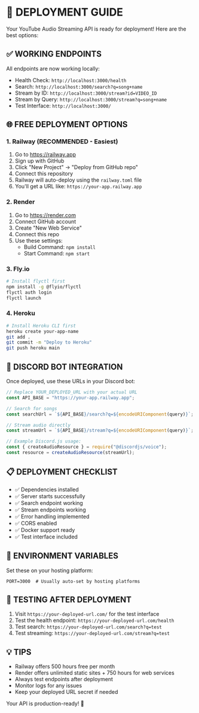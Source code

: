 # 🚀 DEPLOYMENT GUIDE

Your YouTube Audio Streaming API is ready for deployment! Here are the best options:

## ✅ WORKING ENDPOINTS

All endpoints are now working locally:

- Health Check: `http://localhost:3000/health`
- Search: `http://localhost:3000/search?q=song+name`
- Stream by ID: `http://localhost:3000/stream?id=VIDEO_ID`
- Stream by Query: `http://localhost:3000/stream?q=song+name`
- Test Interface: `http://localhost:3000/`

## 🌐 FREE DEPLOYMENT OPTIONS

### 1. Railway (RECOMMENDED - Easiest)

1. Go to https://railway.app
2. Sign up with GitHub
3. Click "New Project" → "Deploy from GitHub repo"
4. Connect this repository
5. Railway will auto-deploy using the `railway.toml` file
6. You'll get a URL like: `https://your-app.railway.app`

### 2. Render

1. Go to https://render.com
2. Connect GitHub account
3. Create "New Web Service"
4. Connect this repo
5. Use these settings:
   - Build Command: `npm install`
   - Start Command: `npm start`

### 3. Fly.io

```bash
# Install flyctl first
npm install -g @flyio/flyctl
flyctl auth login
flyctl launch
```

### 4. Heroku

```bash
# Install Heroku CLI first
heroku create your-app-name
git add .
git commit -m "Deploy to Heroku"
git push heroku main
```

## 🤖 DISCORD BOT INTEGRATION

Once deployed, use these URLs in your Discord bot:

```javascript
// Replace YOUR_DEPLOYED_URL with your actual URL
const API_BASE = "https://your-app.railway.app";

// Search for songs
const searchUrl = `${API_BASE}/search?q=${encodeURIComponent(query)}`;

// Stream audio directly
const streamUrl = `${API_BASE}/stream?q=${encodeURIComponent(query)}`;

// Example Discord.js usage:
const { createAudioResource } = require("@discordjs/voice");
const resource = createAudioResource(streamUrl);
```

## 📋 DEPLOYMENT CHECKLIST

- ✅ Dependencies installed
- ✅ Server starts successfully
- ✅ Search endpoint working
- ✅ Stream endpoints working
- ✅ Error handling implemented
- ✅ CORS enabled
- ✅ Docker support ready
- ✅ Test interface included

## 🔧 ENVIRONMENT VARIABLES

Set these on your hosting platform:

```
PORT=3000  # Usually auto-set by hosting platforms
```

## 📱 TESTING AFTER DEPLOYMENT

1. Visit `https://your-deployed-url.com/` for the test interface
2. Test the health endpoint: `https://your-deployed-url.com/health`
3. Test search: `https://your-deployed-url.com/search?q=test`
4. Test streaming: `https://your-deployed-url.com/stream?q=test`

## 💡 TIPS

- Railway offers 500 hours free per month
- Render offers unlimited static sites + 750 hours for web services
- Always test endpoints after deployment
- Monitor logs for any issues
- Keep your deployed URL secret if needed

Your API is production-ready! 🎉
